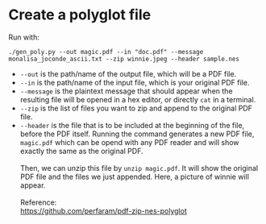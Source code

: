 # Create a polyglot file
Run with:<br>
```shell
./gen_poly.py --out magic.pdf --in "doc.pdf" --message monalisa_joconde_ascii.txt --zip winnie.jpeg --header sample.nes
```
- ```--out``` is the path/name of the output file, which will be a PDF file.
- ```--in``` is the path/name of the input file, which is your original PDF file.
- ```--message``` is the plaintext message that should appear when the resulting file will be opened in a hex editor, or directly ```cat``` in a terminal.
- ```--zip``` is the list of files you want to zip and append to the original PDF file.
- ```--header``` is the file that is to be included at the beginning of the file, before the PDF itself.
Running the command generates a new PDF file, ```magic.pdf``` which can be opend with any PDF reader and will show exactly the same as the original PDF.<br><br>
Then, we can unzip this file by ```unzip magic.pdf```. It will show the original PDF file and the files we just appended. Here, a picture of winnie will appear.<br><br>
Reference:<br>
https://github.com/perfaram/pdf-zip-nes-polyglot
